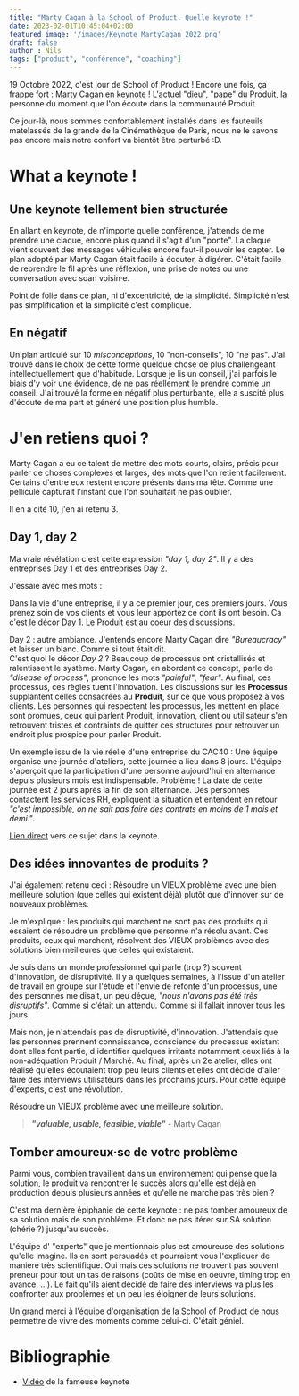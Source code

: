 ```yaml
---
title: "Marty Cagan à la School of Product. Quelle keynote !"
date: 2023-02-01T10:45:04+02:00
featured_image: '/images/Keynote_MartyCagan_2022.png'
draft: false
author : Nils
tags: ["product", "conférence", "coaching"]
---
```



19 Octobre 2022, c'est jour de  School of Product !
Encore une fois, ça frappe fort : Marty Cagan en keynote ! L'actuel "dieu", "pape" du Produit, la personne du moment que l'on écoute dans la communauté Produit.

Ce jour-là, nous sommes confortablement installés dans les fauteuils matelassés de la grande de la Cinémathèque de Paris, nous ne le savons pas encore mais notre confort va bientôt être perturbé :D.

# What a keynote !

## Une keynote tellement bien structurée
En allant en keynote, de n'importe quelle conférence, j'attends de me prendre une claque, encore plus quand il s'agit d'un "ponte". La claque vient souvent des messages véhiculés encore faut-il pouvoir les capter.
Le plan adopté par Marty Cagan était facile à écouter, à digérer. C'était facile de reprendre le fil après une réflexion, une prise de notes ou une conversation avec soan voisin·e.

Point de folie dans ce plan, ni d'excentricité, de la simplicité. Simplicité n'est pas simplification et la simplicité c'est compliqué.

## En négatif
Un plan articulé sur 10 *misconceptions*, 10 "non-conseils", 10 "ne pas". J'ai trouvé dans le choix de cette forme quelque chose de plus challengeant intellectuellement que d'habitude. Lorsque je lis un conseil, j'ai parfois le biais d'y voir une évidence, de ne pas réellement le prendre comme un conseil. J'ai trouvé la forme en négatif plus perturbante, elle a suscité plus d'écoute de ma part et généré une position plus humble.

# J'en retiens quoi ?

Marty Cagan a eu ce talent de mettre des mots courts, clairs, précis pour parler de choses complexes et larges, des mots que l'on retient facilement. Certains d'entre eux restent encore présents dans ma tête. Comme une pellicule capturait l'instant que l'on souhaitait ne pas oublier.

Il en a cité 10, j'en ai retenu 3.

## Day 1, day 2
Ma vraie révélation c'est cette expression *"day 1, day 2"*. Il y a des entreprises Day 1 et des entreprises Day 2. 

J'essaie avec mes mots :

Dans la vie d'une entreprise, il y a ce premier jour, ces premiers jours. Vous prenez soin de vos clients et vous leur apportez ce dont ils ont besoin. Ca c'est le décor Day 1. Le Produit est au coeur des discussions.

Day 2 : autre ambiance. J'entends encore Marty Cagan dire *"Bureaucracy"* et laisser un blanc. Comme si tout était dit.  
C'est quoi le décor *Day 2* ? Beaucoup de processus ont cristallisés et ralentissent le système. Marty Cagan, en abordant ce concept, parle de *"disease of process"*, prononce les mots *"painful"*, *"fear"*.
Au final, ces processus, ces règles tuent l'innovation. Les discussions sur les **Processus** supplantent celles consacrées au **Produit**, sur ce que vous proposez à vos clients. Les personnes qui respectent les processus, les mettent en place sont promues, ceux qui parlent Produit, innovation, client ou utilisateur s'en retrouvent tristes et contraints de quitter ces structures pour retrouver un endroit plus prospice pour parler Produit. 

Un exemple issu de la vie réelle d'une entreprise du CAC40 : Une équipe organise une journée d'ateliers, cette journée a lieu dans 8 jours. L'équipe s'aperçoit que la participation d'une personne aujourd'hui en alternance depuis plusieurs mois est indispensable. Problème ! La date de cette journée est 2 jours après la fin de son alternance.
Des personnes contactent les services RH, expliquent la situation et entendent en retour *"c'est impossible, on ne sait pas faire des contrats en moins de 1 mois et demi."*.


[Lien direct](https://youtu.be/T3VRz18ntjQ?t=2601) vers ce sujet dans la keynote.

## Des idées innovantes de produits ?

J'ai également retenu ceci : Résoudre un VIEUX problème avec une bien meilleure solution (que celles qui existent déjà) plutôt que d'innover sur de nouveaux problèmes.

Je m'explique : les produits qui marchent ne sont pas des produits qui essaient de résoudre un problème que personne n'a résolu avant. Ces produits, ceux qui marchent, résolvent des VIEUX problèmes avec des solutions bien meilleures que celles qui existaient.

Je suis dans un monde professionnel qui parle (trop ?) souvent d'innovation, de disruptivité. Il y a quelques semaines, à l'issue d'un atelier de travail en groupe sur l'étude et l'envie de refonte d'un processus, une des personnes me disait, un peu déçue, *"nous n'avons pas été très disruptifs"*. Comme si c'était un attendu. Comme si il fallait innover tous les jours.

Mais non, je n'attendais pas de disruptivité, d'innovation. J'attendais que les personnes prennent connaissance, conscience du processus existant dont elles font partie, d'identifier quelques irritants notamment ceux liés à la non-adéquation Produit / Marché.
Au final, après un 2e atelier, elles ont réalisé qu'elles écoutaient trop peu leurs clients et elles ont décidé d'aller faire des interviews utilisateurs dans les prochains jours. Pour cette équipe d'experts, c'est une révolution.

Résoudre un VIEUX problème avec une meilleure solution.

> ***"valuable, usable, feasible, viable"*** - Marty Cagan

## Tomber amoureux·se de votre problème

Parmi vous, combien travaillent dans un environnement qui pense que la solution, le produit va rencontrer le succès alors qu'elle est déjà en production depuis plusieurs années et qu'elle ne marche pas très bien ?

C'est ma dernière épiphanie de cette keynote : ne pas tomber amoureux de sa solution mais de son problème. Et donc ne pas itérer sur SA solution (chérie ?) jusqu'au succès.

L'équipe d' "experts" que je mentionnais plus est amoureuse des solutions qu'elle imagine. Ils en sont persuadés et pourraient vous l'expliquer de manière très scientifique. Oui mais ces solutions ne trouvent pas souvent preneur pour tout un tas de raisons (coûts de mise en oeuvre, timing trop en avance, ...). Le fait qu'ils aient décidé de faire des interviews va plus les confronter aux problèmes et un peu les éloigner de leurs solutions.



Un grand merci à l'équipe d'organisation de la School of Product de nous permettre de vivre des moments comme celui-ci. C'était géniel.

# Bibliographie
- [Vidéo](https://www.youtube.com/watch?v=T3VRz18ntjQ) de la fameuse keynote 

